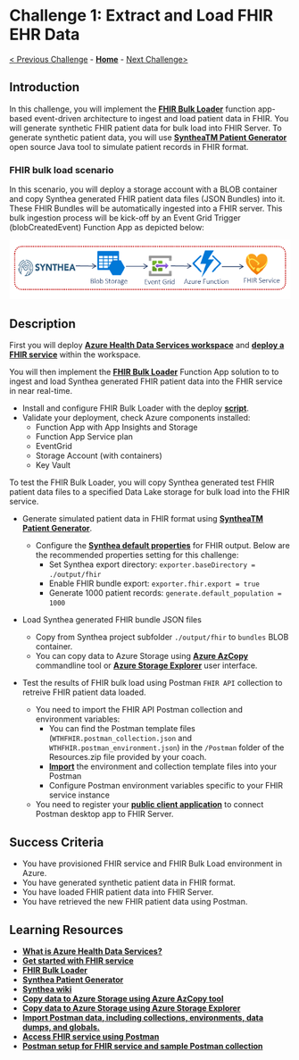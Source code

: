 # Challenge 1: Extract and Load FHIR EHR Data

[< Previous Challenge](./Challenge00.md) - **[Home](../README.md)** - [Next Challenge>](./Challenge02.md)

## Introduction

In this challenge, you will implement the **[FHIR Bulk Loader](https://github.com/microsoft/fhir-loader)** function app-based event-driven architecture to ingest and load patient data in FHIR.  You will generate synthetic FHIR patient data for bulk load into FHIR Server.  To generate synthetic patient data, you will use **[SyntheaTM Patient Generator](https://github.com/synthetichealth/synthea#syntheatm-patient-generator)** open source Java tool to simulate patient records in FHIR format.  

### FHIR bulk load scenario
In this scenario, you will deploy a storage account with a BLOB container and copy Synthea generated FHIR patient data files (JSON Bundles) into it.  These FHIR Bundles will be automatically ingested into a FHIR server.  This bulk ingestion process will be kick-off by an Event Grid Trigger (blobCreatedEvent) Function App as depicted below:

<center><img src="../images/challenge01-architecture.png" width="550"></center>

## Description

First you will deploy **[Azure Health Data Services workspace](https://docs.microsoft.com/en-us/azure/healthcare-apis/workspace-overview)** and **[deploy a FHIR service](https://docs.microsoft.com/en-us/azure/healthcare-apis/fhir/fhir-portal-quickstart)** within the workspace.

You will then implement the **[FHIR Bulk Loader](https://github.com/microsoft/fhir-loader)** Function App solution to to ingest and load Synthea generated FHIR patient data into the FHIR service in near real-time.
- Install and configure FHIR Bulk Loader with the deploy **[script](https://github.com/microsoft/fhir-loader/blob/main/scripts/Readme.md#getting-started)**.
- Validate your deployment, check Azure components installed:
   - Function App with App Insights and Storage
   - Function App Service plan
   - EventGrid
   - Storage Account (with containers)
   - Key Vault

To test the FHIR Bulk Loader, you will copy Synthea generated test FHIR patient data files to a specified Data Lake storage for bulk load into the FHIR service.
- Generate simulated patient data in FHIR format using **[SyntheaTM Patient Generator](https://github.com/synthetichealth/synthea#syntheatm-patient-generator)**.
   - Configure the **[Synthea default properties](https://github.com/synthetichealth/synthea#changing-the-default-properties)** for FHIR output.  Below are the recommended properties setting for this challenge:
      - Set Synthea export directory: 
      `exporter.baseDirectory = ./output/fhir`
      - Enable FHIR bundle export: 
      `exporter.fhir.export = true`
      - Generate 1000 patient records: 
      `generate.default_population = 1000`
        
 - Load Synthea generated FHIR bundle JSON files
   - Copy from Synthea project subfolder `./output/fhir` to `bundles` BLOB container.
   - You can copy data to Azure Storage using **[Azure AzCopy](https://docs.microsoft.com/en-us/azure/storage/common/storage-use-azcopy-v10)** commandline tool or **[Azure Storage Explorer](https://docs.microsoft.com/en-us/azure/storage/blobs/storage-quickstart-blobs-storage-explorer#upload-blobs-to-the-container)** user interface.
- Test the results of FHIR bulk load using Postman `FHIR API` collection to retreive FHIR patient data loaded.
   - You need to import the FHIR API Postman collection and environment variables:
      - You can find the Postman template files (`WTHFHIR.postman_collection.json` and `WTHFHIR.postman_environment.json`) in the `/Postman` folder of the Resources.zip file provided by your coach. 
      - **[Import](https://learning.postman.com/docs/getting-started/importing-and-exporting-data/)** the environment and collection template files into your Postman
      - Configure Postman environment variables specific to your FHIR service instance
   - You need to register your **[public client application](https://docs.microsoft.com/en-us/azure/healthcare-apis/fhir/use-postman)** to connect Postman desktop app to FHIR Server.

## Success Criteria

   - You have provisioned FHIR service and FHIR Bulk Load environment in Azure.
   - You have generated synthetic patient data in FHIR format.
   - You have loaded FHIR patient data into FHIR Server.
   - You have retrieved the new FHIR patient data using Postman.

## Learning Resources

- **[What is Azure Health Data Services?](https://docs.microsoft.com/en-us/azure/healthcare-apis/healthcare-apis-overview)**
- **[Get started with FHIR service](https://docs.microsoft.com/en-us/azure/healthcare-apis/fhir/get-started-with-fhir)**
- **[FHIR Bulk Loader](https://github.com/microsoft/fhir-loader)**
- **[Synthea Patient Generator](https://github.com/synthetichealth/synthea#syntheatm-patient-generator)**
- **[Synthea wiki](https://github.com/synthetichealth/synthea/wiki)**
- **[Copy data to Azure Storage using Azure AzCopy tool](https://docs.microsoft.com/en-us/azure/storage/common/storage-use-azcopy-v10)**
- **[Copy data to Azure Storage using Azure Storage Explorer](https://docs.microsoft.com/en-us/azure/storage/blobs/storage-quickstart-blobs-storage-explorer#upload-blobs-to-the-container)** 
- **[Import Postman data, including collections, environments, data dumps, and globals.](https://learning.postman.com/docs/getting-started/importing-and-exporting-data/)**
- **[Access FHIR service using Postman](https://docs.microsoft.com/en-us/azure/healthcare-apis/fhir/use-postman)**
- **[Postman setup for FHIR service and sample Postman collection](https://github.com/rsliang/azure-healthcare-apis-workshop/blob/main/resources/docs/Postman_FHIR_service_README.md)**

